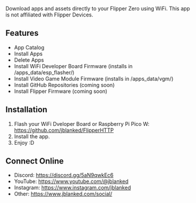 Download apps and assets directly to your Flipper Zero using WiFi. This app is not affiliated with Flipper Devices.

## Features
- App Catalog
- Install Apps
- Delete Apps 
- Install WiFi Developer Board Firmware (installs in /apps_data/esp_flasher/)
- Install Video Game Module Firmware (installs in /apps_data/vgm/)
- Install GitHub Repositories (coming soon)
- Install Flipper Firmware (coming soon)

## Installation
1. Flash your WiFi Dveloper Board or Raspberry Pi Pico W: https://github.com/jblanked/FlipperHTTP
2. Install the app.
3. Enjoy :D

## Connect Online
- Discord: https://discord.gg/5aN9qwkEc6
- YouTube: https://www.youtube.com/@jblanked
- Instagram: https://www.instagram.com/jblanked
- Other: https://www.jblanked.com/social/